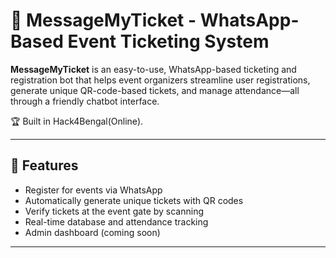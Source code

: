 # 🎫 MessageMyTicket - WhatsApp-Based Event Ticketing System

**MessageMyTicket** is an easy-to-use, WhatsApp-based ticketing and registration bot that helps event organizers streamline user registrations, generate unique QR-code-based tickets, and manage attendance—all through a friendly chatbot interface.

🏆 Built in Hack4Bengal(Online).

---

## 🚀 Features

- Register for events via WhatsApp
- Automatically generate unique tickets with QR codes
- Verify tickets at the event gate by scanning
- Real-time database and attendance tracking
- Admin dashboard (coming soon)

---
